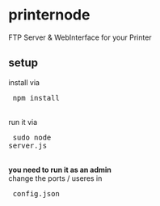 # printernode
FTP Server & WebInterface for your Printer

## setup

install via <pre> npm install </pre>
<br>
run it via <pre> sudo node server.js </pre>
<br>
<b> you need to run it as an admin </b>
<br>
change the ports / useres in <pre> config.json </pre>
